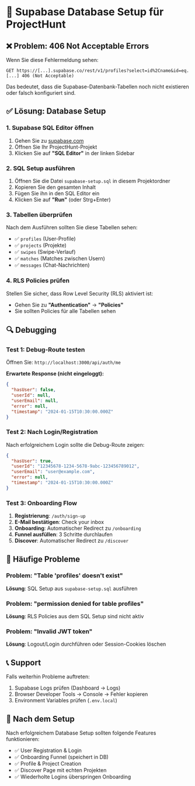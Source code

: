# 🔧 Supabase Database Setup für ProjectHunt

## ❌ Problem: 406 Not Acceptable Errors

Wenn Sie diese Fehlermeldung sehen:
```
GET https://[...].supabase.co/rest/v1/profiles?select=id%2Cname&id=eq.[...] 406 (Not Acceptable)
```

Das bedeutet, dass die Supabase-Datenbank-Tabellen noch nicht existieren oder falsch konfiguriert sind.

## ✅ Lösung: Database Setup

### 1. Supabase SQL Editor öffnen
1. Gehen Sie zu [supabase.com](https://supabase.com)
2. Öffnen Sie Ihr ProjectHunt-Projekt
3. Klicken Sie auf **"SQL Editor"** in der linken Sidebar

### 2. SQL Setup ausführen
1. Öffnen Sie die Datei `supabase-setup.sql` in diesem Projektordner
2. Kopieren Sie den gesamten Inhalt
3. Fügen Sie ihn in den SQL Editor ein
4. Klicken Sie auf **"Run"** (oder Strg+Enter)

### 3. Tabellen überprüfen
Nach dem Ausführen sollten Sie diese Tabellen sehen:
- ✅ `profiles` (User-Profile)
- ✅ `projects` (Projekte)
- ✅ `swipes` (Swipe-Verlauf)
- ✅ `matches` (Matches zwischen Usern)
- ✅ `messages` (Chat-Nachrichten)

### 4. RLS Policies prüfen
Stellen Sie sicher, dass Row Level Security (RLS) aktiviert ist:
- Gehen Sie zu **"Authentication"** → **"Policies"**
- Sie sollten Policies für alle Tabellen sehen

## 🔍 Debugging

### Test 1: Debug-Route testen
Öffnen Sie: `http://localhost:3000/api/auth/me`

**Erwartete Response (nicht eingeloggt):**
```json
{
  "hasUser": false,
  "userId": null,
  "userEmail": null,
  "error": null,
  "timestamp": "2024-01-15T10:30:00.000Z"
}
```

### Test 2: Nach Login/Registration
Nach erfolgreichem Login sollte die Debug-Route zeigen:
```json
{
  "hasUser": true,
  "userId": "12345678-1234-5678-9abc-123456789012",
  "userEmail": "user@example.com",
  "error": null,
  "timestamp": "2024-01-15T10:30:00.000Z"
}
```

### Test 3: Onboarding Flow
1. **Registrierung**: `/auth/sign-up`
2. **E-Mail bestätigen**: Check your inbox
3. **Onboarding**: Automatischer Redirect zu `/onboarding`
4. **Funnel ausfüllen**: 3 Schritte durchlaufen
5. **Discover**: Automatischer Redirect zu `/discover`

## 🚨 Häufige Probleme

### Problem: "Table 'profiles' doesn't exist"
**Lösung**: SQL Setup aus `supabase-setup.sql` ausführen

### Problem: "permission denied for table profiles"
**Lösung**: RLS Policies aus dem SQL Setup sind nicht aktiv

### Problem: "Invalid JWT token"
**Lösung**: Logout/Login durchführen oder Session-Cookies löschen

## 📞 Support

Falls weiterhin Probleme auftreten:
1. Supabase Logs prüfen (Dashboard → Logs)
2. Browser Developer Tools → Console → Fehler kopieren
3. Environment Variables prüfen (`.env.local`)

## 🎯 Nach dem Setup

Nach erfolgreichem Database Setup sollten folgende Features funktionieren:
- ✅ User Registration & Login
- ✅ Onboarding Funnel (speichert in DB)
- ✅ Profile & Project Creation
- ✅ Discover Page mit echten Projekten
- ✅ Wiederholte Logins überspringen Onboarding
